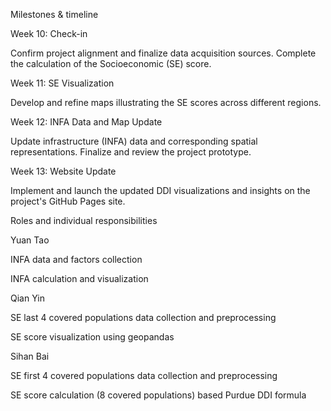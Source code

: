 Milestones & timeline

Week 10: Check-in

Confirm project alignment and finalize data acquisition sources.
Complete the calculation of the Socioeconomic (SE) score.

Week 11: SE Visualization

Develop and refine maps illustrating the SE scores across different regions.

Week 12: INFA Data and Map Update

Update infrastructure (INFA) data and corresponding spatial representations.
Finalize and review the project prototype.

Week 13: Website Update

Implement and launch the updated DDI visualizations and insights on the project's GitHub Pages site.

Roles and individual responsibilities 

Yuan Tao

INFA data and factors collection

INFA calculation and visualization

Qian Yin

SE last 4 covered populations data collection and preprocessing

SE score visualization using geopandas

Sihan Bai

SE first 4 covered populations data collection and preprocessing

SE score calculation (8 covered populations) based Purdue DDI formula
